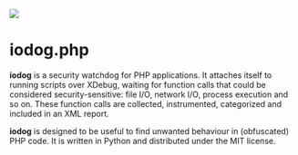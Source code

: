 [<img src="https://raw.github.com/wandernauta/iodog/master/iodog.png">](https://github.com/wandernauta/iodog)

# iodog.php

**iodog** is a security watchdog for PHP applications. It attaches itself to running scripts over XDebug, waiting for function calls that could be considered security-sensitive: file I/O, network I/O, process execution and so on. These function calls are collected, instrumented, categorized and included in an XML report.

**iodog** is designed to be useful to find unwanted behaviour in (obfuscated) PHP code. It is written in Python and distributed under the MIT license.
